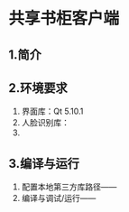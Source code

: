 # 共享书柜客户端

## 1.简介



## 2.环境要求

1. 界面库：Qt 5.10.1
2. 人脸识别库：
3. 

## 3.编译与运行

1. 配置本地第三方库路径——
2. 编译与调试/运行——